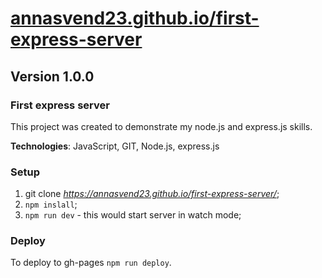 # [annasvend23.github.io/first-express-server](https://annasvend23.github.io/first-express-server/)

## Version 1.0.0

### First express server

This project was created to demonstrate my node.js and express.js skills.

**Technologies**: JavaScript, GIT, Node.js, express.js

### Setup

1. git clone *https://annasvend23.github.io/first-express-server/*;
2. `npm inslall`;
3. `npm run dev` - this would start server in watch mode;

### Deploy

To deploy to gh-pages `npm run deploy`.
